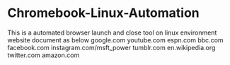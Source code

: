 # Chromebook-Linux-Automation
This is a automated browser launch and close tool on linux environment 
website document as below
google.com
youtube.com
espn.com 
bbc.com
facebook.com
instagram.com/msft_power
tumblr.com
en.wikipedia.org
twitter.com
amazon.com
